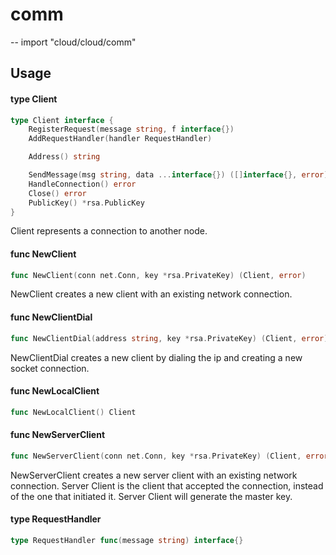 # comm
--
    import "cloud/cloud/comm"


## Usage

#### type Client

```go
type Client interface {
	RegisterRequest(message string, f interface{})
	AddRequestHandler(handler RequestHandler)

	Address() string

	SendMessage(msg string, data ...interface{}) ([]interface{}, error)
	HandleConnection() error
	Close() error
	PublicKey() *rsa.PublicKey
}
```

Client represents a connection to another node.

#### func  NewClient

```go
func NewClient(conn net.Conn, key *rsa.PrivateKey) (Client, error)
```
NewClient creates a new client with an existing network connection.

#### func  NewClientDial

```go
func NewClientDial(address string, key *rsa.PrivateKey) (Client, error)
```
NewClientDial creates a new client by dialing the ip and creating a new socket
connection.

#### func  NewLocalClient

```go
func NewLocalClient() Client
```

#### func  NewServerClient

```go
func NewServerClient(conn net.Conn, key *rsa.PrivateKey) (Client, error)
```
NewServerClient creates a new server client with an existing network connection.
Server Client is the client that accepted the connection, instead of the one
that initiated it. Server Client will generate the master key.

#### type RequestHandler

```go
type RequestHandler func(message string) interface{}
```
